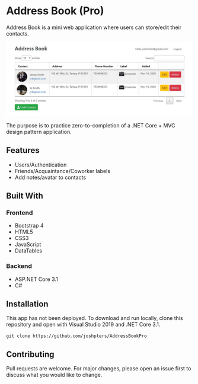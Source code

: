 # Address Book (Pro)

Address Book is a mini web application where users can store/edit their contacts.

![Screenshot](/screenshot.JPG)

The purpose is to practice zero-to-completion of a .NET Core + MVC design pattern application.

## Features

- Users/Authentication
- Friends/Acquaintance/Coworker labels
- Add notes/avatar to contacts

## Built With

### Frontend
- Bootstrap 4
- HTML5
- CSS3
- JavaScript
- DataTables

### Backend
- ASP.NET Core 3.1
- C#

## Installation

This app has not been deployed. To download and run locally, clone this repository and open with Visual Studio 2019 and .NET Core 3.1.

``` sourceCode
git clone https://github.com/joshpters/AddressBookPro
```

## Contributing
Pull requests are welcome. For major changes, please open an issue first to discuss what you would like to change.
 
